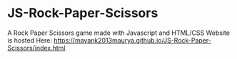 # JS-Rock-Paper-Scissors
 A Rock Paper Scissors game made with Javascript and HTML/CSS
 Website is hosted Here: https://mayank2013maurya.github.io/JS-Rock-Paper-Scissors/index.html
